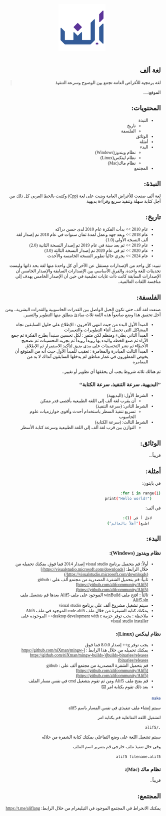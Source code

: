 <div dir="rtl">

<br>

<center style=font-family 'Tajawal'; font-size = 130px>


<img src="resources/AlifLogo/AlifLogo_2048x2048_transp.png"  width="150" height="150" >

</center>

<span style="font-family: 'Tajawal';">

<br>

## لغة ألف


>**لغة برمجية للأغراض العامة تجمع بين الوضوح وسرعة التنفيذ**

الموقع:....

## المحتويات:
- النبذة
  - تاريخ
  - الفلسفة
- الوثائق
- أمثلة
- البدء
  - نظام ويندوز(Windows)
  - نظام لينكس(Linux)
  - نظام ماك(Mac)
- المجتمع


## النبذة:
لغة ألف صنعت للأغراض العامة وبنيت على لغة (Cpp) وكتبت بالخط العربي كل ذلك من أجل كتابة سهلة وتنفيذ سريع وقراءة بديهية

## تاريخ:
- عام 2010 >> بدأت الفكرة عام 2010 لدى حسن دراكه
- عام 2018 >> وبعد جهد وعمل لمدة ثمان سنوات في عام 2018 تم إصدار لغة ألف النسخة الأولى (1.0)
- عام 2019 >> ثم بعد سنة في عام 2019 تم إصدار النسخة الثانية (2.0)
- عام 2020 >> ثم في عام 2020 تم إصدار النسخة الثالثة (3.0)
- عام 2024 >> يجري حالياً تطوير النسخة الخامسة والأحدث

تنبيه: كل واحد من الإصدارات مستقل عن الآخر أي كل واحدة منها لغة بحد ذاتها وليست تحديثات للغة واحدة.
والفرق الأساسي بين الإصدارات السابقة والإصدار الخامس أن الإصدارات السابقة كانت ذات غايات تعليمية في حين أن الإصدار الخامس يهدف إلى منافسة اللغات العالمية..

## الفلسفة:
صنعت لغة ألف حتى تكون الحبل الواصل بين القدرات الحاسوبية والقدرات البشرية.. ومن أجل تحقيق هذا وضع صانعواْ هذه اللغة ثلاث مبادئ ينطلق منها التطوير والتغيير..

- المبدأ الأول البدء من حيث انتهى الآخرون : الإطلاع على حلول السابقين تجاه المشاكل التي تحصل أثناء التطويرات والتغييرات
- المبدأ الثاني بطيء ومنظم لكن مثمر : لكل تحسين سنبدأ بطرح الفكرة ثم جمع الآراء ثم صنع الخطة والبدء بها رويداً رويداً ثم تجربة التحسينات ثم تصحيح الأخطاء ثم نشر التحسينات على مدى ضيق لتأكيد الاستقرار ثم الإطلاق
- المبدأ الثالث المبادرة والمغامرة : تعقيب للمبدأ الأول حيث أنه من المتوقع أن يخوض المطورون في غمار مناطق لم يدخلها السابقون آنذاك لا بد من المغامرة

ثم هنالك ثلاثة شروط يجب أن يحققها أي تطوير أو تغيير..

### **’’البديهية، سرعة التنفيذ، سرعة الكتابة‘‘**
- الشرط الأول: (البديهية)
  - أن يقرب لغة ألف إلى اللغة الطبيعية بأقصى قدر ممكن
- الشرط الثاني: (سرعة التنفيذ)
  - تسريع تنفيذ السطر باستخدام أحدث وأقوى خوارزميات علوم الحاسوب
- الشرط الثالث: (سرعة الكتابة)
  - التوازن بين قرب لغة ألف إلى اللغة الطبيعية وسرعة كتابة الأسطر

## الوثائق:
قريباً...

## أمثلة:

في بايثون:

```sh
for i in range(1):
	print("Hello world!")
```
   في ألف:
```sh
    لاجل أ في (1):
	 اطبع("أهلاً بالعالم")
```
## البدء:
### نظام ويندوز (Windows):
- أولاً: قم بتحميل برنامج visual studio إصدار 2014 فما فوق. يمكنك تحميله من خلال الرابط: [https://visualstudio.microsoft.com/downloads/](https://visualstudio.microsoft.com/downloads/)
- ثانياً: قم بتحميل الشفرة المصدرية من مجتمع ألف على github : [https://github.com/alifcommunity/Alif5](https://github.com/alifcommunity/Alif5)
- ثالثاً : افتح ملف winBuild الموجود على ملف Alif5 بعدها قم بتشغيل ملف Alif5.sln
- سيتم تشغيل مشروع ألف على برنامج visual studio
- يمكنك كتابة الشيفرة من خلال ملف code.alif5 الموجود في ملف Alif5
- ملاحظة : يجب توفر حزمة desktop development with c++ الموجودة على visual studio installer

### نظام لينكس (Linux):
- يجب توفر g++ إصدار 8.0.0 فما فوق
- يمكنك تحميله من خلال هذا الرابط : [https://github.com/niXman/mingw-builds-binaries/releases](https://github.com/niXman/mingw-builds-binaries/releases)
- قم بتحميل الشفرة المصدرية من مجتمع ألف على github : [https://github.com/alifcommunity/Alif5](https://github.com/alifcommunity/Alif5)
- قم بفتح ملف Alif5 ومن ثم تقوم بتشغيل cmd في نفس مسار الملف
- بعد ذلك تقوم بكتابة امر ⌨️
 ```sh
 make
 ```
سيتم إنشاء ملف تنفيذي في نفس المسار باسم alif5

لتشغيل اللغة التفاعلية قم بكتابة امر


 ```sh
 ./alif5  
 ```

سيتم تشغيل اللغة على وضع التفاعلي يمكنك كتابة الشفرة من خلاله 👨‍💻

وفي حال تنفيذ ملف خارجي قم بتمرير اسم الملف 

```sh
alif5 filename.alif5  
```

### نظام ماك (Mac):
قريباً.. 👨‍💻

## المجتمع:
يمكنك الانخراط في المجتمع الموجود في التيليغرام من خلال الرابط: https://t.me/aliflang
